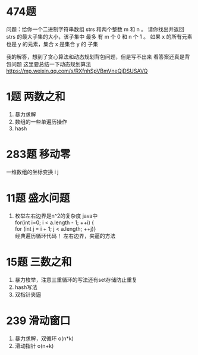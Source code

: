 # 474题
问题：给你一个二进制字符串数组 strs 和两个整数 m 和 n 。
请你找出并返回 strs 的最大子集的大小，该子集中 最多 有 m 个 0 和 n 个 1 。
如果 x 的所有元素也是 y 的元素，集合 x 是集合 y 的 子集 


我的解答，想到了贪心算法和动态规划背包问题，但是写不出来
看答案还真是背包问题
这里要总结一下动态规划算法
https://mp.weixin.qq.com/s/RXfnhSpVBmVneQjDSUSAVQ

# 1题 两数之和
1. 暴力求解
2. 数组的一些单遍历操作
3. hash


# 283题 移动零
一维数组的坐标变换 i j


# 11题 盛水问题
1. 枚举左右边界是n^2的复杂度
java中<br> for(int i=0; i < a.length - 1; ++i) {<br>
for (int j = i + 1; j < a.length; ++j)}<br>
经典遍历循环代码！
左右边界，夹逼的方法

# 15题 三数之和
1. 暴力枚举，注意三重循环的写法还有set存储防止重复
2. hash写法
3. 双指针夹逼

# 239 滑动窗口
1. 暴力求解，双循环 o(n*k)
2. 滑动指针 o(n+k)
